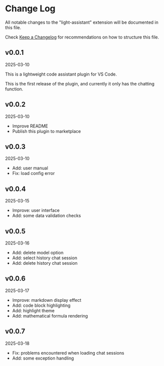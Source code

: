 # Change Log

All notable changes to the "light-assistant" extension will be documented in this file.

Check [Keep a Changelog](http://keepachangelog.com/) for recommendations on how to structure this file.

## v0.0.1

2025-03-10

This is a lightweight code assistant plugin for VS Code.

This is the first release of the plugin, and currently it only has the chatting function.

## v0.0.2

2025-03-10

- Improve README
- Publish this plugin to marketplace

## v0.0.3

2025-03-10

- Add: user manual
- Fix: load config error

## v0.0.4

2025-03-15

- Improve: user interface
- Add: some data validation checks

## v0.0.5

2025-03-16

- Add: delete model option
- Add: select history chat session
- Add: delete history chat session

## v0.0.6

2025-03-17

- Improve: markdown display effect
- Add: code block highlighting
- Add: highlight theme
- Add: mathematical formula rendering

## v0.0.7

2025-03-18

- Fix: problems encountered when loading chat sessions
- Add: some exception handling
